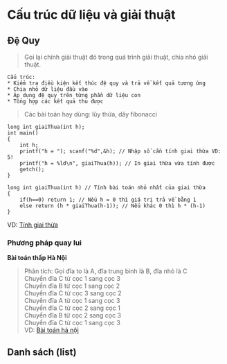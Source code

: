 # Cấu trúc dữ liệu và giải thuật
## Đệ Quy
> Gọi lại chính giải thuật đó trong quá trình giải thuật, chia nhỏ giải thuật.  

	Cấu trúc:  
	* Kiểm tra điều kiện kết thúc đệ quy và trả về kết quả tương ứng  
	* Chia nhỏ dữ liệu đầu vào  
	* Áp dụng đệ quy trên từng phần dữ liệu con  
	* Tổng hợp các kết quả thu được  


> Các bài toán hay dùng: lũy thừa, dãy fibonacci  

	long int giaiThua(int h);  
	int main()  
	{  
		int h;  
		printf("h = "); scanf("%d",&h); // Nhập số cần tính giai thừa VD: 5!  
		printf("h = %ld\n", giaiThua(h)); // In giai thừa vừa tính được  
		getch();  
	}  

	long int giaiThua(int h) // Tính bài toán nhỏ nhất của giai thừa  
	{  
		if(h==0) return 1; // Nếu h = 0 thì giá trị trả về bằng 1  
		else return (h * giaiThua(h-1)); // Nếu khác 0 thì h * (h-1)   
	}   
VD: [Tính giai thừa](https://github.com/quangnd512/CTDL-GT/blob/master/De-quy-giai-thua.cpp)  
	
### Phương pháp quay lui
**Bài toán thấp Hà Nội**  
> Phân tích: Gọi đĩa to là A, đĩa trung bình là B, đĩa nhỏ là C  
> Chuyển đĩa C từ cọc 1 sang cọc 3  
> Chuyển đĩa B từ cọc 1 sang cọc 2  
> Chuyển đĩa C từ cọc 3 sang cọc 2   
> Chuyển đĩa A từ cọc 1 sang cọc 3  
> Chuyển đĩa C từ cọc 2 sang cọc 1  
> Chuyển đĩa B từ cọc 2 sang cọc 3  
> Chuyển đĩa C từ cọc 1 sang cọc 3  
VD: [Bài toán hà nội](https://github.com/quangnd512/CTDL-GT/blob/master/Thap-ha-hoi.cpp)  


## Danh sách (list)